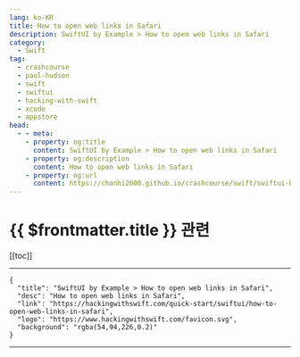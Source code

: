 ```yaml
---
lang: ko-KR
title: How to open web links in Safari
description: SwiftUI by Example > How to open web links in Safari
category:
  - Swift
tag: 
  - crashcourse
  - paul-hudson
  - swift
  - swiftui
  - hacking-with-swift
  - xcode
  - appstore
head:
  - - meta:
    - property: og:title
      content: SwiftUI by Example > How to open web links in Safari
    - property: og:description
      content: How to open web links in Safari
    - property: og:url
      content: https://chanhi2000.github.io/crashcourse/swift/swiftui-by-example/06-user-interface-controls/how-to-open-web-links-in-safari.html
---
```


# {{ $frontmatter.title }} 관련

[[toc]]

---

```component VPCard
{
  "title": "SwiftUI by Example > How to open web links in Safari",
  "desc": "How to open web links in Safari",
  "link": "https://hackingwithswift.com/quick-start/swiftui/how-to-open-web-links-in-safari",
  "logo": "https://www.hackingwithswift.com/favicon.svg",
  "background": "rgba(54,94,226,0.2)"
}
```

---

<TagLinks />